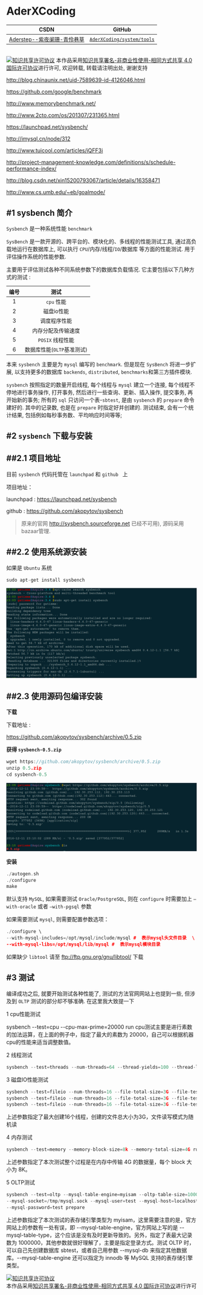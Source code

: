 AderXCoding
=======

| CSDN | GitHub |
|:----:|:------:|
| [Aderstep--紫夜阑珊-青伶巷草](http://blog.csdn.net/gatieme) | [`AderXCoding/system/tools`](https://github.com/gatieme/AderXCoding/tree/master/system/tools) |


<br>
<a rel="license" href="http://creativecommons.org/licenses/by-nc-sa/4.0/"><img alt="知识共享许可协议" style="border-width:0" src="https://i.creativecommons.org/l/by-nc-sa/4.0/88x31.png" /></a>
本作品采用<a rel="license" href="http://creativecommons.org/licenses/by-nc-sa/4.0/">知识共享署名-非商业性使用-相同方式共享 4.0 国际许可协议</a>进行许可, 欢迎转载, 转载请注明出处, 谢谢支持
<br>


http://blog.chinaunix.net/uid-7589639-id-4126046.html

https://github.com/google/benchmark

http://www.memorybenchmark.net/

http://www.2cto.com/os/201307/231365.html

https://launchpad.net/sysbench/

http://imysql.cn/node/312

http://www.tuicool.com/articles/iQFF3i

http://project-management-knowledge.com/definitions/s/schedule-performance-index/

http://blog.csdn.net/xin15200793067/article/details/16358471

http://www.cs.umb.edu/~eb/goalmode/

#1	sysbench 简介
-------


`Sysbench` 是一种系统性能 `benchmark`

`SysBench` 是一款开源的、跨平台的、模块化的、多线程的性能测试工具, 通过高负载地运行在数据库上, 可以执行 `CPU`/内存/线程/`IO`/数据库 等方面的性能测试. 用于评估操作系统的性能参数.



主要用于评估测试各种不同系统参数下的数据库负载情况. 它主要包括以下几种方式的测试 :



| 编号 | 测试 |
|:---:|:---:|
| 1 | `cpu` 性能 |
| 2 | 磁盘io性能 |
| 3 | 调度程序性能 |
| 4 | 内存分配及传输速度 |
| 5 | `POSIX` 线程性能 |
| 6 | 数据库性能(`OLTP`基准测试) |

本来 `sysbench` 主要是为 `mysql` 编写的 `benchmark`. 但是现在 `SysBench` 将进一步扩展, 以支持更多的数据库 `backends`, `distributed`, `benchmarks`和第三方插件模块.


`sysbench` 按照指定的数量开启线程, 每个线程与 `mysql` 建立一个连接, 每个线程不停地进行事务操作, 打开事务, 然后进行一些查询、更新、插入操作, 提交事务, 再开始新的事务; 所有的 `sql` 只访问一个表-`sbtest`, 是由 `sysbench` 的 `prepare` 命令建好的. 其中的记录数, 也是在 `prepare` 时指定好并创建的. 测试结束, 会有一个统计结果, 包括例如每秒事务数、平均响应时间等等;



#2	`sysbench` 下载与安装
-------


##2.1	**项目地址**
-------

目前 `sysbench` 代码托管在 `launchpad` 和 `github
` 上

项目地址：

launchpad : https://launchpad.net/sysbench

github : https://github.com/akopytov/sysbench

>原来的官网 http://sysbench.sourceforge.net 已经不可用), 源码采用bazaar管理.


##2.2	**使用系统源安装**
-------


如果是 `Ubuntu` 系统

```cpp
sudo apt-get install sysbench
```

![使用系统源安装](ubuntu-install-sysbench.png)


##2.3	使用源码包编译安装
-------

**下载**

下载地址 :

https://github.com/akopytov/sysbench/archive/0.5.zip

**获得 `sysbench-0.5.zip`**

```cpp
wget https://github.com/akopytov/sysbench/archive/0.5.zip
unzip 0.5.zip
cd sysbench-0.5
```

![获得 `sysbench-0.5.zip](download-sysbench-src.png)

**安装**

```cpp
./autogen.sh
./configure
make
```

默认支持 `MySQL`, 如果需要测试 `Oracle/PostgreSQL`, 则在 `configure` 时需要加上 `–with-oracle` 或者 `–with-pgsql` 参数

如果需要测试 `mysql`, 则需要配置参数选项：

```cpp
./configure \
--with-mysql-includes=/opt/mysql/include/mysql #  表示mysql头文件目录  \
--with-mysql-libs=/opt/mysql/lib/mysql #  表示mysql模块目录
```

如果缺少 `libtool` 请至  ftp://ftp.gnu.org/gnu/libtool/ 下载


#3	测试
-------


编译成功之后, 就要开始测试各种性能了, 测试的方法官网网站上也提到一些, 但涉及到 `OLTP` 测试的部分却不够准确. 在这里我大致提一下


1	cpu性能测试

sysbench --test=cpu --cpu-max-prime=20000 run
cpu测试主要是进行素数的加法运算，在上面的例子中，指定了最大的素数为 20000，自己可以根据机器cpu的性能来适当调整数值。

2	线程测试

```cpp
sysbench --test=threads --num-threads=64 --thread-yields=100 --thread-locks=2 run
```

3	磁盘IO性能测试

```cpp
sysbench --test=fileio --num-threads=16 --file-total-size=3G --file-test-mode=rndrw prepare
sysbench --test=fileio --num-threads=16 --file-total-size=3G --file-test-mode=rndrw run
sysbench --test=fileio --num-threads=16 --file-total-size=3G --file-test-mode=rndrw cleanup
```

上述参数指定了最大创建16个线程，创建的文件总大小为3G，文件读写模式为随机读

4	内存测试

```cpp
sysbench --test=memory --memory-block-size=8k --memory-total-size=4G run
```

上述参数指定了本次测试整个过程是在内存中传输 4G 的数据量，每个 block 大小为 8K。

5	OLTP测试

```cpp
sysbench --test=oltp --mysql-table-engine=myisam --oltp-table-size=1000000 \
--mysql-socket=/tmp/mysql.sock --mysql-user=test --mysql-host=localhost \
--mysql-password=test prepare
```


上述参数指定了本次测试的表存储引擎类型为 myisam，这里需要注意的是，官方网站上的参数有一处有误，即 --mysql-table-engine，官方网站上写的是 --mysql-table-type，这个应该是没有及时更新导致的。另外，指定了表最大记录数为 1000000，其他参数就很好理解了，主要是指定登录方式。测试 OLTP 时，可以自己先创建数据库 sbtest，或者自己用参数 --mysql-db 来指定其他数据库。--mysql-table-engine 还可以指定为 innodb 等 MySQL 支持的表存储引擎类型。


<a rel="license" href="http://creativecommons.org/licenses/by-nc-sa/4.0/"><img alt="知识共享许可协议" style="border-width:0" src="https://i.creativecommons.org/l/by-nc-sa/4.0/88x31.png" /></a>
<br>
本作品采用<a rel="license" href="http://creativecommons.org/licenses/by-nc-sa/4.0/">知识共享署名-非商业性使用-相同方式共享 4.0 国际许可协议</a>进行许可
